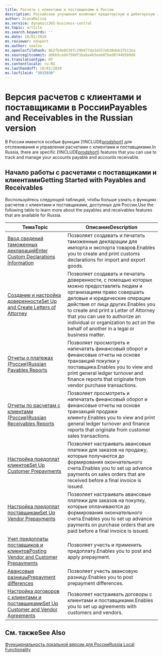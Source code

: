 ```yaml
---
title: Расчеты с клиентами и поставщиками в России
description: Российские улучшения включают кредиторскую и дебиторскую задолженность в русской версии.
author: DianaMalina
ms.service: dynamics365-business-central
ms.topic: article
ms.search.keywords: ''
ms.date: 10/01/2020
ms.reviewer: edupont
ms.author: soalex
ms.openlocfilehash: 8b2fbde05397c29b977da3e557ab38deb3fb11ea
ms.sourcegitcommit: ddbb5cede750df1baba4b3eab8fbed6744b5b9d6
ms.translationtype: HT
ms.contentlocale: ru-RU
ms.lasthandoff: 10/01/2020
ms.locfileid: "3915930"
---
```

# <a name="payables-and-receivables-in-the-russian-version"></a><span data-ttu-id="97dbd-103">Версия расчетов с клиентами и поставщиками в России</span><span class="sxs-lookup"><span data-stu-id="97dbd-103">Payables and Receivables in the Russian version</span></span>

<span data-ttu-id="97dbd-104">В России имеются особые функции [!INCLUDE[prodshort](../../includes/prodshort.md)] для отслеживания и управления расчетами с клиентами и поставщиками.</span><span class="sxs-lookup"><span data-stu-id="97dbd-104">In Russia, there are specific [!INCLUDE[prodshort](../../includes/prodshort.md)] features that you can use to track and manage your accounts payable and accounts receivable.</span></span>

## <a name="getting-started-with-payables-and-receivables"></a><span data-ttu-id="97dbd-105">Начало работы с расчетами с поставщиками и клиентами</span><span class="sxs-lookup"><span data-stu-id="97dbd-105">Getting Started with Payables and Receivables</span></span>

<span data-ttu-id="97dbd-106">Воспользуйтесь следующей таблицей, чтобы больше узнать о функциях расчетов с клиентами и поставщиками, доступных для России.</span><span class="sxs-lookup"><span data-stu-id="97dbd-106">Use the following table to learn more about the payables and receivables features that are available for Russia.</span></span>

| <span data-ttu-id="97dbd-107">Тема</span><span class="sxs-lookup"><span data-stu-id="97dbd-107">Topic</span></span>                                            | <span data-ttu-id="97dbd-108">Описание</span><span class="sxs-lookup"><span data-stu-id="97dbd-108">Description</span></span>            |
| ------------------------------------------------ | ---------------------- |
| [<span data-ttu-id="97dbd-109">Ввод сведений таможенных деклараций</span><span class="sxs-lookup"><span data-stu-id="97dbd-109">Enter Custom Declarations Information</span></span>](How-to-Enter-Custom-Declarations-Information.md) | <span data-ttu-id="97dbd-110">Позволяет создавать и печатать таможенные декларации для импорта и экспорта товаров.</span><span class="sxs-lookup"><span data-stu-id="97dbd-110">Enables you to create and print customs declarations for import and export goods.</span></span> |
| [<span data-ttu-id="97dbd-111">Создание и настройка доверенности</span><span class="sxs-lookup"><span data-stu-id="97dbd-111">Set Up and Create Letters of Attorney</span></span>](How-to-Set-Up-and-Create-Letters-of-Attorney.md) | <span data-ttu-id="97dbd-112">Позволяет создавать и печатать доверенности, с помощью которых можно предоставлять людям и организациям право совершать деловые и юридические операции действия от лица других.</span><span class="sxs-lookup"><span data-stu-id="97dbd-112">Enables you to create and print a Letter of Attorney that you can use to authorize an individual or organization to act on the behalf of another in a legal or business matter.</span></span> |
| [<span data-ttu-id="97dbd-113">Отчеты о платежах (Россия)</span><span class="sxs-lookup"><span data-stu-id="97dbd-113">Russian Payables Reports</span></span>](Russian-Payables-Reports.md) | <span data-ttu-id="97dbd-114">Позволяет просмотреть и напечатать финансовый оборот и финансовые отчеты на основе транзакций покупки у поставщика.</span><span class="sxs-lookup"><span data-stu-id="97dbd-114">Enables you to view and print general ledger turnover and finance reports that originate from vendor purchase transactions.</span></span> |
| [<span data-ttu-id="97dbd-115">Отчеты по расчетам с клиентами (Россия)</span><span class="sxs-lookup"><span data-stu-id="97dbd-115">Russian Receivables Reports</span></span>](Russian-Receivables-Reports.md)  | <span data-ttu-id="97dbd-116">Позволяет просмотреть и напечатать финансовый оборот и финансовые отчеты на основе транзакций продажи клиенту.</span><span class="sxs-lookup"><span data-stu-id="97dbd-116">Enables you to view and print general ledger turnover and finance reports that originate from customer sales transactions.</span></span> |
| [<span data-ttu-id="97dbd-117">Настройка предоплат клиентов</span><span class="sxs-lookup"><span data-stu-id="97dbd-117">Set Up Customer Prepayments</span></span>](How-to-Set-Up-Customer-Prepayments.md)    | <span data-ttu-id="97dbd-118">Позволяет настраивать авансовые платежи для заказов на продажу, которые получаются до формирования окончательного счета.</span><span class="sxs-lookup"><span data-stu-id="97dbd-118">Enables you to set up advance payments on sales orders that are received before a final invoice is issued.</span></span> |
| [<span data-ttu-id="97dbd-119">Настройка предоплат поставщикам</span><span class="sxs-lookup"><span data-stu-id="97dbd-119">Set Up Vendor Prepayments</span></span>](How-to-Set-Up-Vendor-Prepayments.md)  | <span data-ttu-id="97dbd-120">Позволяет настраивать авансовые платежи для заказов на покупку, которые оплачиваются до формирования окончательного счета.</span><span class="sxs-lookup"><span data-stu-id="97dbd-120">Enables you to set up advance payments on purchase orders that are paid before a final invoice is issued.</span></span> |
|[<span data-ttu-id="97dbd-121">Учет предоплаты поставщиков и клиентов</span><span class="sxs-lookup"><span data-stu-id="97dbd-121">Posting Vendor and Customer Prepayments</span></span>](Prepayments-Vendor-and-Customers.md)|<span data-ttu-id="97dbd-122">Позволяет учесть и применить предоплату.</span><span class="sxs-lookup"><span data-stu-id="97dbd-122">Enables you to post and apply prepayment.</span></span>|
|[<span data-ttu-id="97dbd-123">Авансовые разницы</span><span class="sxs-lookup"><span data-stu-id="97dbd-123">Prepayment differences</span></span>](prepayment-differences-invoices-prepayment-differences.md)|<span data-ttu-id="97dbd-124">Позволяет учесть авансовую разницу.</span><span class="sxs-lookup"><span data-stu-id="97dbd-124">Enables you to post prepayment differences.</span></span>|
| [<span data-ttu-id="97dbd-125">Настройка договоров с клиентами и поставщиками</span><span class="sxs-lookup"><span data-stu-id="97dbd-125">Set Up Customer and Vendor Agreements</span></span>](How-to-Set-Up-Customer-and-Vendor-Agreements.md) | <span data-ttu-id="97dbd-126">Позволяет настраивать договоры с клиентами и поставщиками.</span><span class="sxs-lookup"><span data-stu-id="97dbd-126">Enables you to set up agreements with customers and vendors.</span></span> |

## <a name="see-also"></a><span data-ttu-id="97dbd-127">См. также</span><span class="sxs-lookup"><span data-stu-id="97dbd-127">See Also</span></span>

[<span data-ttu-id="97dbd-128">Функциональность локальной версии для России</span><span class="sxs-lookup"><span data-stu-id="97dbd-128">Russia Local Functionality</span></span>](russia-local-functionality.md)  

